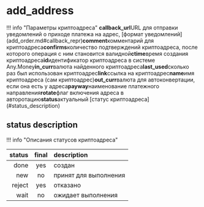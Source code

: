 # add\_address

!!! info "Параметры криптоадреса" **callback\_url**URL для отправки уведомлений о приходе платежа на адрес, \[формат уведомлений\]\(add\_order.md\#callback\_repr\)**comment**комментарий для криптоадреса**confirms**количество подтверждений криптоадреса, после которого операция с ним становится валидной**ctime**время создания криптоадреса**id**идентификатор криптоадреса в системе Any.Money**in\_curr**валюта найденного криптоадреса**last\_used**сколько раз был использован криптоадрес**link**ссылка на криптоадрес**name**имя криптоадреса \(сам криптоадрес\)**out\_curr**валюта для автоконвертации, если она есть у адреса**payway**наименование платежного направления**rotate**флаг включения адреса в авторотацию**status**актуальный \[статус криптоадреса\]\(\#status\_description\)

## status description

!!! info "Описания статусов криптоадреса"

| status | final | description |
| ---: | :---: | :--- |
| done | yes | создан |
| new | no | принят для выполнения |
| reject | yes | отказано |
| wait | no | ожидает выполнения |

